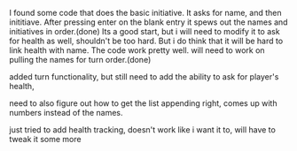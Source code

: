 I found some code that does the basic initiative. It asks for name, and then inititiave. After pressing enter on the blank entry it spews out the names and initiatives in order.(done) 
Its a good start, but i will need to modify it to ask for health as well, shouldn't be too hard. But i do think that it will be hard to link health with name.
The code work pretty well. will need to work on pulling the names for turn order.(done)

added turn functionality, but still need to add the ability to ask for player's health, 

need to also figure out how to get the list appending right, comes up with numbers instead of the names.

just tried to add health tracking, doesn't work like i want it to, will have to tweak it some more